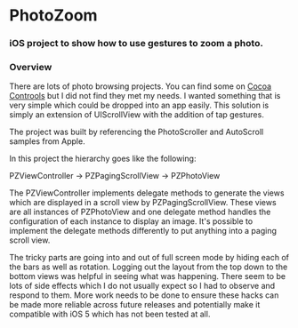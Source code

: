 PhotoZoom
===================

### iOS project to show how to use gestures to zoom a photo.

### Overview

There are lots of photo browsing projects. You can find some on [Cocoa Controols](http://www.cocoacontrols.com/tags/photo) but I
did not find they met my needs. I wanted something that is very simple which could be dropped into an app easily. This solution
is simply an extension of UIScrollView with the addition of tap gestures.

The project was built by referencing the PhotoScroller and AutoScroll samples from Apple.

In this project the hierarchy goes like the following:

PZViewController -> PZPagingScrollView -> PZPhotoView

The PZViewController implements delegate methods to generate the views which are displayed in a scroll view by
PZPagingScrollView. These views are all instances of PZPhotoView and one delegate method handles the configuration
of each instance to display an image. It's possible to implement the delegate methods differently to put anything
into a paging scroll view.

The tricky parts are going into and out of full screen mode by hiding each of the bars as well as rotation. Logging
out the layout from the top down to the bottom views was helpful in seeing what was happening. There seem to be lots
of side effects which I do not usually expect so I had to observe and respond to them. More work needs to be done to
ensure these hacks can be made more reliable across future releases and potentially make it compatible with iOS 5 which
has not been tested at all.

